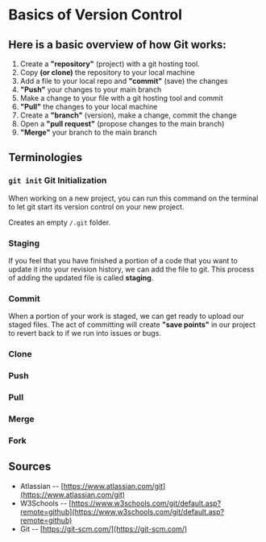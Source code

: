 # Basics of Version Control
## Here is a basic overview of how Git works:

1. Create a __"repository"__ (project) with a git hosting tool.
2. Copy __(or clone)__ the repository to your local machine
3. Add a file to your local repo and __"commit"__ (save) the changes
4. __"Push"__ your changes to your main branch
5. Make a change to your file with a git hosting tool and commit
6. __"Pull"__ the changes to your local machine
7. Create a __"branch"__ (version), make a change, commit the change
8. Open a __"pull request"__ (propose changes to the main branch)
9. __"Merge"__ your branch to the main branch

## Terminologies

### ```git init``` Git Initialization

When working on a new project, you can run this command on the terminal to let git start its version control on your new project.

Creates an empty ```/.git``` folder.

### Staging

If you feel that you have finished a portion of a code that you want to update it into your revision history, we can add the file to git. This process of adding the updated file is called __staging__.

### Commit

When a portion of your work is staged, we can get ready to upload our staged files. The act of committing will create __"save points"__ in our project to revert back to if we run into issues or bugs.

### Clone

### Push

### Pull

### Merge

### Fork

## Sources
- Atlassian -- [https://www.atlassian.com/git](https://www.atlassian.com/git)
- W3Schools -- [https://www.w3schools.com/git/default.asp?remote=github](https://www.w3schools.com/git/default.asp?remote=github)
- Git -- [https://git-scm.com/](https://git-scm.com/)